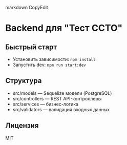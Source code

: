 markdown
CopyEdit
# Backend для "Тест ССТО"
## Быстрый старт
- Установить зависимости: `npm install`
- Запустить dev: `npm run start:dev`
## Структура
- src/models — Sequelize модели (PostgreSQL)
- src/controllers — REST API-контроллеры
- src/services — бизнес-логика
- src/validators — валидация входных данных
## Лицензия
MIT
